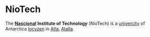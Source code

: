 # NioTech

The **[Nascional](... 'national') Institute of Technology** (NioTech) is a [univercity](../readme.md 'university') of Antarctica [locyzen](... 'located') in [Atla](.../Atla.md), [Atalla](.../Atalla.md).
